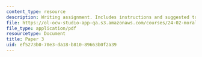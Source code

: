 ```yaml
---
content_type: resource
description: Writing assignment. Includes instructions and suggested topics.
file: https://ol-ocw-studio-app-qa.s3.amazonaws.com/courses/24-02-moral-problems-and-the-good-life-fall-2008/ef5273b070e3da18b81089663b0f2a39_paper_3.pdf
file_type: application/pdf
resourcetype: Document
title: Paper 3
uid: ef5273b0-70e3-da18-b810-89663b0f2a39
---
```

